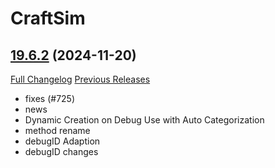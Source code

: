 # CraftSim

## [19.6.2](https://github.com/derfloh205/CraftSim/tree/19.6.2) (2024-11-20)
[Full Changelog](https://github.com/derfloh205/CraftSim/compare/19.6.1...19.6.2) [Previous Releases](https://github.com/derfloh205/CraftSim/releases)

- fixes (#725)  
- news  
- Dynamic Creation on Debug Use with Auto Categorization  
- method rename  
- debugID Adaption  
- debugID changes  
